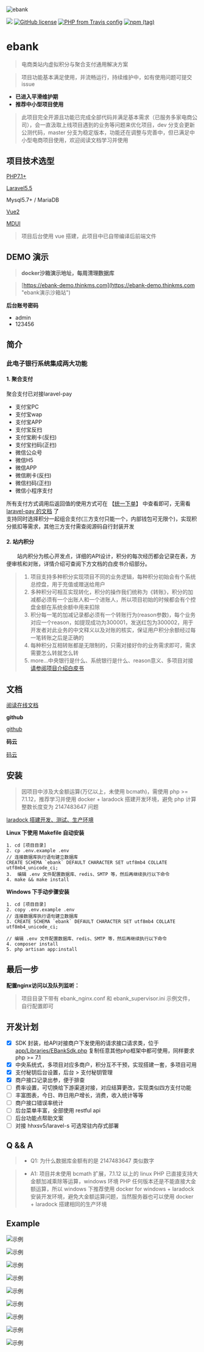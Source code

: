 ![ebank](https://raw.githubusercontent.com/yybawang/images/master/ebank/laravel-ebank_code.png)



[![](https://travis-ci.org/yybawang/laravel_ebank.svg?branch=master)](https://travis-ci.org/yybawang/laravel_ebank)
[![GitHub license](https://img.shields.io/github/license/yybawang/laravel_ebank.svg)](https://github.com/yybawang/laravel_ebank/blob/master/LICENSE)
[![PHP from Travis config](https://img.shields.io/travis/php-v/symfony/symfony.svg)](https://github.com/yybawang/laravel_ebank)
[![npm (tag)](https://img.shields.io/npm/v/npm/next.svg)](https://github.com/yybawang/laravel_ebank)



# ebank

> 电商类站内虚拟积分与聚合支付通用解决方案

> 项目功能基本满足使用，并流畅运行，持续维护中，如有使用问题可提交 issue


- **已进入平滑维护期**
- **推荐中小型项目使用**


> 此项目完全开源且功能已完成全部代码并满足基本需求（已服务多家电商公司），会一直汲取上线项目遇到的业务等问题来优化项目，dev 分支会更新公测代码，master 分支为稳定版本，功能还在调整与完善中，但已满足中小型电商项目使用，欢迎阅读文档学习并使用

## 项目技术选型
 
[PHP7.1+](http://www.laruence.com/)
 
[Laravel5.5](https://github.com/laravel/laravel)

Mysql5.7+ / MariaDB

[Vue2](https://github.com/vuejs/vue)

[MDUI](https://github.com/zdhxiong/mdui)



> 项目后台使用 vue 搭建，此项目中已自带编译后前端文件

## DEMO 演示

> **docker沙箱演示地址，每周清理数据库**

> [https://ebank-demo.thinkms.com](https://ebank-demo.thinkms.com "ebank演示沙箱站")

**后台账号密码**
- admin
- 123456

## 简介

### 此电子银行系统集成两大功能
#### 1. 聚合支付


聚合支付已对接laravel-pay

- 支付宝PC
- 支付宝wap
- 支付宝APP
- 支付宝反扫
- 支付宝刷卡(反扫)
- 支付宝扫码(正扫)
- 微信公众号
- 微信H5
- 微信APP
- 微信刷卡(反扫)
- 微信扫码(正扫)
- 微信小程序支付

所有支付方式调用后返回值的使用方式可在 【[统一下单](https://doc.thinkms.com/project/1?p=5 "查看聚合支付返回参数")】 中查看即可，无需看 [laravel-pay 的文档](https://yansongda.gitbooks.io/pay/ "laravel-pay") 了<br />支持同时选择积分一起组合支付(三方支付只能一个，内部钱包可无限个)，实现积分抵扣等需求，其他三方支付需查阅源码自行封装开发

#### 2. 站内积分


　　站内积分为核心开发点，详细的API设计，积分的每次经历都会记录在表，方便审核和对账，详情介绍可查阅下方文档的白皮书介绍部分。
> 1. 项目支持多种积分实现项目不同的业务逻辑，每种积分初始会有个系统总控盘，用于充值或赠送给用户<br />
> 2. 多种积分可相互实现转化，积分的操作我们统称为《转账》，积分的加减都必须有一个出账人和一个进账人，所以项目初始的时候都会有个控盘金额在系统余额中用来扣除<br />
> 3. 积分每一笔的加减记录都必须有一个转账行为(reason参数)，每个业务对应一个reason，如提现成功为300001，发送红包为300002，用于开发者对此业务的中文释义以及对账的核实，保证用户积分余额经过每一笔转账之后是正确的<br />
> 4. 每种积分互相转账都是无限制的，只需对接好你的业务需求即可，需求需要怎么转就怎么转
> 5. more...中央银行是什么、系统银行是什么、reason意义、多项目对接 [请参阅项目介绍白皮书]('https://doc.thinkms.com/project/1?p=22' "项目说明")


## 文档
[阅读在线文档](http://doc.thinkms.com/project/1 "Doc")


**github**

[github](https://github.com/yybawang/laravel-ebank "github")

**码云**

[码云](https://gitee.com/yybawang/ebank "码云")





## 安装

> 因项目中涉及大金额运算(万亿以上，未使用 bcmath)，需使用 php >= 7.1.12，推荐学习并使用 docker + laradock 搭建开发环境，避免 php 计算整数长度变为 2147483647 问题

[laradock 搭建开发、测试、生产环境](https://github.com/laradock/laradock "laradock")



**Linux 下使用 Makefile 自动安装**

```
1. cd [项目目录]
2. cp .env.example .env
// 连接数据库执行语句建立数据库
CREATE SCHEMA `ebank` DEFAULT CHARACTER SET utf8mb4 COLLATE utf8mb4_unicode_ci;
3.  编辑 .env 文件配置数据库、redis、SMTP 等，然后再继续执行以下命令
4. make && make install
```


**Windows 下手动步骤安装**

```
1. cd [项目目录]
2. copy .env.example .env
// 连接数据库执行语句建立数据库
3. CREATE SCHEMA `ebank` DEFAULT CHARACTER SET utf8mb4 COLLATE utf8mb4_unicode_ci;

// 编辑 .env 文件配置数据库、redis、SMTP 等，然后再继续执行以下命令
4. composer install
5. php artisan app:install
```


## 最后一步

**配置nginx访问以及队列监听：**

> 项目目录下带有 ebank_nginx.conf 和 ebank_supervisor.ini 示例文件，自行配置即可

## 开发计划

- [x] SDK 封装，给API对接商户下发使用的请求接口请求类，位于 [app/Libraries/EBankSdk.php](https://github.com/yybawang/laravel-ebank/blob/master/app/Libraries/EBankSdk.php "查看代码") 复制任意其他php框架中都可使用，同样要求 php >= 7.1
- [x] 中央系统式，多项目对应多商户，积分互不干预，实现搭建一套，多项目可用
- [x] 支付秘钥后台设置，后台 > 支付秘钥管理
- [x] 商户接口记录出参，便于排查
- [ ] 费率设置，可切换给下游渠道对接，对应结算更改，实现类似四方支付功能
- [ ] 丰富图表，今日、昨日用户增长，消费，收入统计等等
- [ ] 商户接口错误率统计
- [ ] 后台菜单丰富，全部使用 restful api
- [ ] 后台功能点帮助文案
- [ ] 对接 hhxsv5/laravel-s 可选常驻内存式部署

## Q && A

> - Q1: 为什么数据库金额有的是 2147483647 类似数字

> - A1: 项目并未使用 bcmath 扩展，7.1.12 以上的 linux PHP 已直接支持大金额加减乘除等运算，windows 环境 PHP 任何版本还是不能直接大金额运算，所以 windows 下推荐使用 docker for windows + laradock 安装开发环境，避免大金额运算问题，当然服务器也可以使用 docker + laradock 搭建相同的生产环境 

## Example

![示例](https://raw.githubusercontent.com/yybawang/images/master/ebank/TIM%E6%88%AA%E5%9B%BE20180224154147.png)

![示例](https://raw.githubusercontent.com/yybawang/images/master/ebank/TIM%E6%88%AA%E5%9B%BE20180224154209.png)

![示例](https://raw.githubusercontent.com/yybawang/images/master/ebank/TIM%E6%88%AA%E5%9B%BE20180224154218.png)

![示例](https://raw.githubusercontent.com/yybawang/images/master/ebank/TIM%E6%88%AA%E5%9B%BE20180224154233.png)

![示例](https://raw.githubusercontent.com/yybawang/images/master/ebank/TIM%E6%88%AA%E5%9B%BE20180224154248.png)

![示例](https://raw.githubusercontent.com/yybawang/images/master/ebank/TIM%E6%88%AA%E5%9B%BE20180224154300.png)

![示例](https://raw.githubusercontent.com/yybawang/images/master/ebank/TIM%E6%88%AA%E5%9B%BE20180224154319.png)

![示例](https://raw.githubusercontent.com/yybawang/images/master/ebank/TIM%E6%88%AA%E5%9B%BE20180224154333.png)

![示例](https://raw.githubusercontent.com/yybawang/images/master/ebank/TIM%E6%88%AA%E5%9B%BE20180224154354.png)
